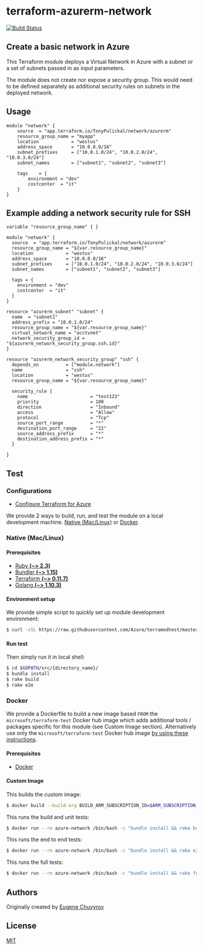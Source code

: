 # terraform-azurerm-network

[![Build Status](https://travis-ci.org/Azure/terraform-azurerm-network.svg?branch=master)](https://travis-ci.org/Azure/terraform-azurerm-network)

## Create a basic network in Azure

This Terraform module deploys a Virtual Network in Azure with a subnet or a set of subnets passed in as input parameters.

The module does not create nor expose a security group. This would need to be defined separately as additional security rules on subnets in the deployed network.

## Usage

```hcl
module "network" {
    source  = "app.terraform.io/TonyPulickal/network/azurerm"
    resource_group_name = "myapp"
    location            = "westus"
    address_space       = "10.0.0.0/16"
    subnet_prefixes     = ["10.0.1.0/24", "10.0.2.0/24", "10.0.3.0/24"]
    subnet_names        = ["subnet1", "subnet2", "subnet3"]

    tags    = {
        environment = "dev"
        costcenter  = "it"
    }
}

```

## Example adding a network security rule for SSH

```hcl
variable "resource_group_name" { }

module "network" {
  source  = "app.terraform.io/TonyPulickal/network/azurerm"
  resource_group_name = "${var.resource_group_name}"
  location            = "westus"
  address_space       = "10.0.0.0/16"
  subnet_prefixes     = ["10.0.1.0/24", "10.0.2.0/24", "10.0.3.0/24"]
  subnet_names        = ["subnet1", "subnet2", "subnet3"]

  tags = {
    environment = "dev"
    costcenter  = "it"
  }
}

resource "azurerm_subnet" "subnet" {
  name  = "subnet1"
  address_prefix = "10.0.1.0/24"
  resource_group_name = "${var.resource_group_name}"
  virtual_network_name = "acctvnet"
  network_security_group_id = "${azurerm_network_security_group.ssh.id}"
}

resource "azurerm_network_security_group" "ssh" {
  depends_on          = ["module.network"]
  name                = "ssh"
  location            = "westus"
  resource_group_name = "${var.resource_group_name}"

  security_rule {
    name                       = "test123"
    priority                   = 100
    direction                  = "Inbound"
    access                     = "Allow"
    protocol                   = "Tcp"
    source_port_range          = "*"
    destination_port_range     = "22"
    source_address_prefix      = "*"
    destination_address_prefix = "*"
  }

}
```

## Test

### Configurations

- [Configure Terraform for Azure](https://docs.microsoft.com/en-us/azure/virtual-machines/linux/terraform-install-configure)

We provide 2 ways to build, run, and test the module on a local development machine.  [Native (Mac/Linux)](#native-maclinux) or [Docker](#docker).

### Native (Mac/Linux)

#### Prerequisites

- [Ruby **(~> 2.3)**](https://www.ruby-lang.org/en/downloads/)
- [Bundler **(~> 1.15)**](https://bundler.io/)
- [Terraform **(~> 0.11.7)**](https://www.terraform.io/downloads.html)
- [Golang **(~> 1.10.3)**](https://golang.org/dl/)

#### Environment setup

We provide simple script to quickly set up module development environment:

```sh
$ curl -sSL https://raw.githubusercontent.com/Azure/terramodtest/master/tool/env_setup.sh | sudo bash
```

#### Run test

Then simply run it in local shell:

```sh
$ cd $GOPATH/src/{directory_name}/
$ bundle install
$ rake build
$ rake e2e
```

### Docker

We provide a Dockerfile to build a new image based `FROM` the `microsoft/terraform-test` Docker hub image which adds additional tools / packages specific for this module (see Custom Image section).  Alternatively use only the `microsoft/terraform-test` Docker hub image [by using these instructions](https://github.com/Azure/terraform-test).

#### Prerequisites

- [Docker](https://www.docker.com/community-edition#/download)

#### Custom Image

This builds the custom image:

```sh
$ docker build --build-arg BUILD_ARM_SUBSCRIPTION_ID=$ARM_SUBSCRIPTION_ID --build-arg BUILD_ARM_CLIENT_ID=$ARM_CLIENT_ID --build-arg BUILD_ARM_CLIENT_SECRET=$ARM_CLIENT_SECRET --build-arg BUILD_ARM_TENANT_ID=$ARM_TENANT_ID -t azure-network .
```

This runs the build and unit tests:

```sh
$ docker run --rm azure-network /bin/bash -c "bundle install && rake build"
```

This runs the end to end tests:

```sh
$ docker run --rm azure-network /bin/bash -c "bundle install && rake e2e"
```

This runs the full tests:

```sh
$ docker run --rm azure-network /bin/bash -c "bundle install && rake full"
```

## Authors

Originally created by [Eugene Chuvyrov](http://github.com/echuvyrov)

## License

[MIT](LICENSE)
